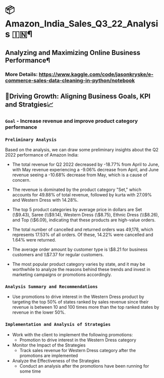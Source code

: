 # 📦Amazon_India_Sales_Q3_22_Analysis 🇮🇳¶
## Analyzing and Maximizing Online Business Performance¶
### More Details: https://www.kaggle.com/code/jasonkryske/e-commerce-sales-data-cleaning-in-python/notebook

## 🎯Driving Growth: Aligning Business Goals, KPI and Stratgies📈
### `Goal` - Increase revenue and improve product category performance

### `Preliminary Analysis`

Based on the analysis, we can draw some preliminary insights about the Q2 2022 performance of Amazon India:

- The total revenue for Q2 2022 decreased by -18.77% from April to June, with May revenue experiencing a -9.06% decrease from April, and June revenue seeing a -10.68% decrease from May, which is a cause of concern.

- The revenue is dominated by the product category "Set," which accounts for 49.88% of total revenue, followed by kurta with 27.09% and Western Dress with 14.28%.

- The top 5 product categories by average price in dollars are Set (\\$9.43), Saree (\\$9.14), Western Dress (\\$8.75), Ethnic Dress (\\$8.26), and Top (\\$6.09), indicating that these products are high-value orders.

- The total number of cancelled and returned orders was 49,178, which represents 17.53% of all orders. Of these, 14.22% were cancelled and 1.64% were returned.

- The average order amount by customer type is \\$8.21 for business customers and \\$7.37 for regular customers.

- The most popular product category varies by state, and it may be worthwhile to analyze the reasons behind these trends and invest in marketing campaigns or promotions accordingly.

### `Analysis Summary and Recommendations`

- Use promotions to drive interest in the Western Dress product by targeting the top 50% of states ranked by sales revenue since their revenue is between 10 and 100 times more than the top ranked states by revenue in the lower 50%. 

### `Implementation and Analysis of Strategies`

- Work with the client to implement the following promotions:
    - Promotion to drive interest in the Western Dress category
- Monitor the Impact of the Strategies
    - Track sales revenue for Western Dress category after the promotions are implemented
- Analyze the Effectiveness of the Strategies
    - Conduct an analysis after the promotions have been running for some time
